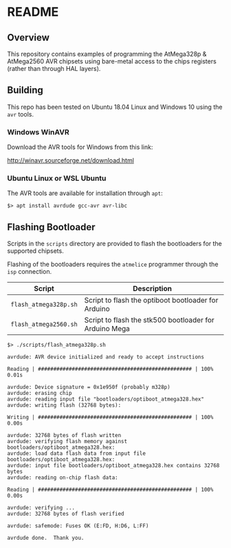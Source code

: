 # README

## Overview

This repository contains examples of programming the AtMega328p & AtMega2560 AVR chipsets using bare-metal access to the chips registers (rather than through HAL layers).

## Building

This repo has been tested on Ubuntu 18.04 Linux and Windows 10 using the `avr` tools.

### Windows WinAVR

Download the AVR tools for Windows from this link: 

http://winavr.sourceforge.net/download.html

### Ubuntu Linux or WSL Ubuntu

The AVR tools are available for installation through `apt`:

```
$> apt install avrdude gcc-avr avr-libc
```

## Flashing Bootloader

Scripts in the `scripts` directory are provided to flash the bootloaders for the supported chipsets.


Flashing of the bootloaders requires the `atmelice` programmer through the `isp` connection.


| Script | Description |
| ------ | ----------- |
| `flash_atmega328p.sh` | Script to flash the optiboot bootloader for Arduino |
| `flash_atmega2560.sh` | Script to flash the stk500 bootloader for Arduino Mega|

```
$> ./scripts/flash_atmega328p.sh

avrdude: AVR device initialized and ready to accept instructions

Reading | ################################################## | 100% 0.01s

avrdude: Device signature = 0x1e950f (probably m328p)
avrdude: erasing chip
avrdude: reading input file "bootloaders/optiboot_atmega328.hex"
avrdude: writing flash (32768 bytes):

Writing | ################################################## | 100% 0.00s

avrdude: 32768 bytes of flash written
avrdude: verifying flash memory against bootloaders/optiboot_atmega328.hex:
avrdude: load data flash data from input file bootloaders/optiboot_atmega328.hex:
avrdude: input file bootloaders/optiboot_atmega328.hex contains 32768 bytes
avrdude: reading on-chip flash data:

Reading | ################################################## | 100% 0.00s

avrdude: verifying ...
avrdude: 32768 bytes of flash verified

avrdude: safemode: Fuses OK (E:FD, H:D6, L:FF)

avrdude done.  Thank you.
```
